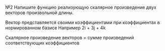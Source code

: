 №2
Напишите функцию реализующую скалярное произведение двух векторов произвольной длины.

Вектор представляется своими коэффициентами при коэффициентах в нормированном базисе
Например 2i + 3j + 4k

Скалярное произведение векторов = сумме произведений соответствующих коэффициентов
